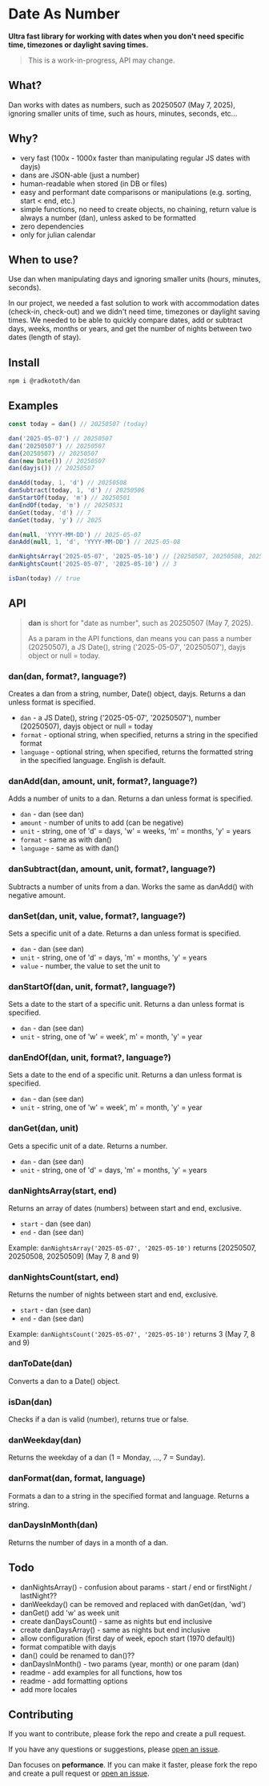 # Date As Number
**Ultra fast library for working with dates when you don't need specific time, timezones or daylight saving times.**

> This is a work-in-progress, API may change.

## What?
Dan works with dates as numbers, such as 20250507 (May 7, 2025), ignoring smaller units of time, such as hours, minutes, seconds, etc...

## Why?
* very fast (100x - 1000x faster than manipulating regular JS dates with dayjs)
* dans are JSON-able (just a number)
* human-readable when stored (in DB or files) 
* easy and performant date comparisons or manipulations (e.g. sorting, start < end, etc.)
* simple functions, no need to create objects, no chaining, return value is always a number (dan), unless asked to be formatted
* zero dependencies
* only for julian calendar

## When to use?
Use dan when manipulating days and ignoring smaller units (hours, minutes, seconds).

In our project, we needed a fast solution to work with accommodation dates (check-in, check-out) and we didn't need time, timezones or daylight saving times. We needed to be able to quickly compare dates, add or subtract days, weeks, months or years, and get the number of nights between two dates (length of stay).

## Install
```npm i @radkototh/dan```

## Examples
```javascript
const today = dan() // 20250507 (today)

dan('2025-05-07') // 20250507
dan('20250507') // 20250507
dan(20250507) // 20250507
dan(new Date()) // 20250507
dan(dayjs()) // 20250507

danAdd(today, 1, 'd') // 20250508
danSubtract(today, 1, 'd') // 20250506
danStartOf(today, 'm') // 20250501
danEndOf(today, 'm') // 20250531
danGet(today, 'd') // 7
danGet(today, 'y') // 2025

dan(null, 'YYYY-MM-DD') // 2025-05-07
danAdd(null, 1, 'd', 'YYYY-MM-DD') // 2025-05-08

danNightsArray('2025-05-07', '2025-05-10') // [20250507, 20250508, 20250509] (last 
danNightsCount('2025-05-07', '2025-05-10') // 3

isDan(today) // true
```

## API
> **dan** is short for "date as number", such as 20250507 (May 7, 2025).
>
> As a param in the API functions, dan means you can pass a number (20250507), a JS Date(), string ('2025-05-07', '20250507'), dayjs object or null = today.


### dan(dan, format?, language?)  
Creates a dan from a string, number, Date() object, dayjs. Returns a dan unless format is specified.
* `dan` - a JS Date(), string ('2025-05-07', '20250507'), number (20250507), dayjs object or null = today
* `format` - optional string, when specified, returns a string in the specified format
* `language` - optional string, when specified, returns the formatted string in the specified language. English is default.


### danAdd(dan, amount, unit, format?, language?)  
Adds a number of units to a dan. Returns a dan unless format is specified.
* `dan` - dan (see dan)
* `amount` - number of units to add (can be negative)
* `unit` - string, one of 'd' = days, 'w' = weeks, 'm' = months, 'y' = years
* `format` - same as with dan()
* `language` - same as with dan()


### danSubtract(dan, amount, unit, format?, language?)  
Subtracts a number of units from a dan. Works the same as danAdd() with negative amount.


### danSet(dan, unit, value, format?, language?)  
Sets a specific unit of a date. Returns a dan unless format is specified.
* `dan` - dan (see dan)
* `unit` - string, one of 'd' = days, 'm' = months, 'y' = years
* `value` - number, the value to set the unit to


### danStartOf(dan, unit, format?, language?)  
Sets a date to the start of a specific unit. Returns a dan unless format is specified.
* `dan` - dan (see dan)
* `unit` - string, one of 'w' = week', m' = month, 'y' = year


### danEndOf(dan, unit, format?, language?)  
Sets a date to the end of a specific unit. Returns a dan unless format is specified.
* `dan` - dan (see dan)
* `unit` - string, one of 'w' = week', m' = month, 'y' = year


### danGet(dan, unit)  
Gets a specific unit of a date. Returns a number.
* `dan` - dan (see dan)
* `unit` - string, one of 'd' = days, 'm' = months, 'y' = years


### danNightsArray(start, end)  
Returns an array of dates (numbers) between start and end, exclusive.
* `start` - dan (see dan)
* `end` - dan (see dan)

Example: `danNightsArray('2025-05-07', '2025-05-10')` returns [20250507, 20250508, 20250509] (May 7, 8 and 9)


### danNightsCount(start, end)  
Returns the number of nights between start and end, exclusive.
* `start` - dan (see dan)
* `end` - dan (see dan)

Example: `danNightsCount('2025-05-07', '2025-05-10')` returns 3 (May 7, 8 and 9)


### danToDate(dan)  
Converts a dan to a Date() object.


### isDan(dan)  
Checks if a dan is valid (number), returns true or false.


### danWeekday(dan)  
Returns the weekday of a dan (1 = Monday, ..., 7 = Sunday).


### danFormat(dan, format, language)  
Formats a dan to a string in the specified format and language. Returns a string.


### danDaysInMonth(dan)  
Returns the number of days in a month of a dan.


## Todo
* danNightsArray() - confusion about params - start / end or firstNight / lastNight??
* danWeekday() can be removed and replaced with danGet(dan, 'wd')
* danGet() add 'w' as week unit
* create danDaysCount() - same as nights but end inclusive
* create danDaysArray() - same as nights but end inclusive
* allow configuration (first day of week, epoch start (1970 default))
* format compatible with dayjs
* dan() could be renamed to dan()??
* danDaysInMonth() - two params (year, month) or one param (dan)
* readme - add examples for all functions, how tos
* readme - add formatting options
* add more locales

## Contributing
If you want to contribute, please fork the repo and create a pull request.

If you have any questions or suggestions, please [open an issue](https://github.com/tothradoslav/dan).

Dan focuses on **peformance**. If you can make it faster, please fork the repo and create a pull request or [open an issue](https://github.com/tothradoslav/dan).